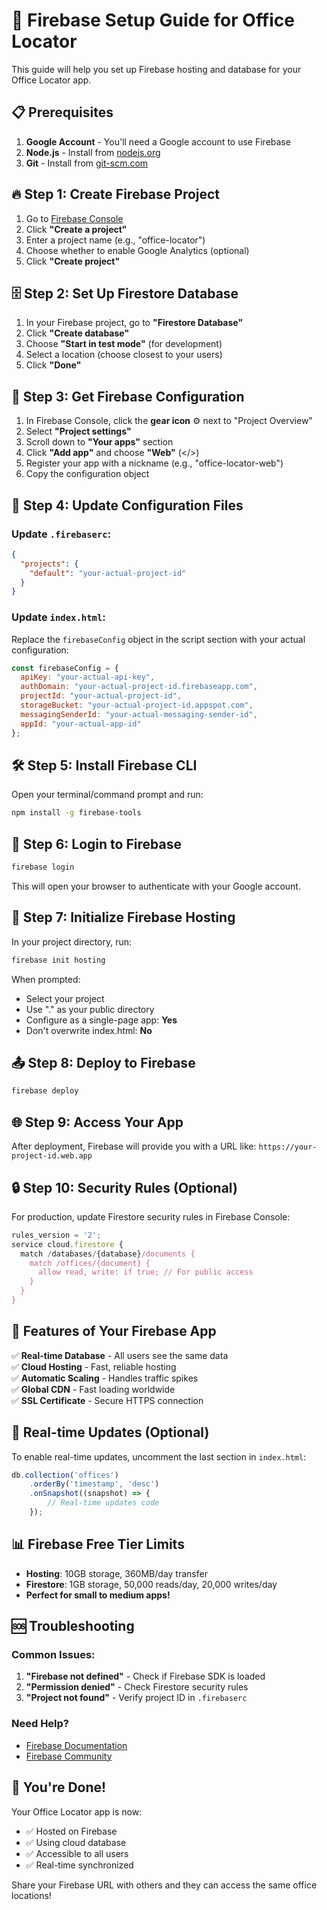 # 🚀 Firebase Setup Guide for Office Locator

This guide will help you set up Firebase hosting and database for your Office Locator app.

## 📋 Prerequisites

1. **Google Account** - You'll need a Google account to use Firebase
2. **Node.js** - Install from [nodejs.org](https://nodejs.org/)
3. **Git** - Install from [git-scm.com](https://git-scm.com/)

## 🔥 Step 1: Create Firebase Project

1. Go to [Firebase Console](https://console.firebase.google.com/)
2. Click **"Create a project"**
3. Enter a project name (e.g., "office-locator")
4. Choose whether to enable Google Analytics (optional)
5. Click **"Create project"**

## 🗄️ Step 2: Set Up Firestore Database

1. In your Firebase project, go to **"Firestore Database"**
2. Click **"Create database"**
3. Choose **"Start in test mode"** (for development)
4. Select a location (choose closest to your users)
5. Click **"Done"**

## 🔧 Step 3: Get Firebase Configuration

1. In Firebase Console, click the **gear icon** ⚙️ next to "Project Overview"
2. Select **"Project settings"**
3. Scroll down to **"Your apps"** section
4. Click **"Add app"** and choose **"Web"** (</>)
5. Register your app with a nickname (e.g., "office-locator-web")
6. Copy the configuration object

## 📝 Step 4: Update Configuration Files

### Update `.firebaserc`:
```json
{
  "projects": {
    "default": "your-actual-project-id"
  }
}
```

### Update `index.html`:
Replace the `firebaseConfig` object in the script section with your actual configuration:

```javascript
const firebaseConfig = {
  apiKey: "your-actual-api-key",
  authDomain: "your-actual-project-id.firebaseapp.com",
  projectId: "your-actual-project-id",
  storageBucket: "your-actual-project-id.appspot.com",
  messagingSenderId: "your-actual-messaging-sender-id",
  appId: "your-actual-app-id"
};
```

## 🛠️ Step 5: Install Firebase CLI

Open your terminal/command prompt and run:

```bash
npm install -g firebase-tools
```

## 🔐 Step 6: Login to Firebase

```bash
firebase login
```

This will open your browser to authenticate with your Google account.

## 🚀 Step 7: Initialize Firebase Hosting

In your project directory, run:

```bash
firebase init hosting
```

When prompted:
- Select your project
- Use "." as your public directory
- Configure as a single-page app: **Yes**
- Don't overwrite index.html: **No**

## 📤 Step 8: Deploy to Firebase

```bash
firebase deploy
```

## 🌐 Step 9: Access Your App

After deployment, Firebase will provide you with a URL like:
`https://your-project-id.web.app`

## 🔒 Step 10: Security Rules (Optional)

For production, update Firestore security rules in Firebase Console:

```javascript
rules_version = '2';
service cloud.firestore {
  match /databases/{database}/documents {
    match /offices/{document} {
      allow read, write: if true; // For public access
    }
  }
}
```

## 📱 Features of Your Firebase App

✅ **Real-time Database** - All users see the same data  
✅ **Cloud Hosting** - Fast, reliable hosting  
✅ **Automatic Scaling** - Handles traffic spikes  
✅ **Global CDN** - Fast loading worldwide  
✅ **SSL Certificate** - Secure HTTPS connection  

## 🔄 Real-time Updates (Optional)

To enable real-time updates, uncomment the last section in `index.html`:

```javascript
db.collection('offices')
    .orderBy('timestamp', 'desc')
    .onSnapshot((snapshot) => {
        // Real-time updates code
    });
```

## 📊 Firebase Free Tier Limits

- **Hosting**: 10GB storage, 360MB/day transfer
- **Firestore**: 1GB storage, 50,000 reads/day, 20,000 writes/day
- **Perfect for small to medium apps!**

## 🆘 Troubleshooting

### Common Issues:

1. **"Firebase not defined"** - Check if Firebase SDK is loaded
2. **"Permission denied"** - Check Firestore security rules
3. **"Project not found"** - Verify project ID in `.firebaserc`

### Need Help?
- [Firebase Documentation](https://firebase.google.com/docs)
- [Firebase Community](https://firebase.google.com/community)

## 🎉 You're Done!

Your Office Locator app is now:
- ✅ Hosted on Firebase
- ✅ Using cloud database
- ✅ Accessible to all users
- ✅ Real-time synchronized

Share your Firebase URL with others and they can access the same office locations! 